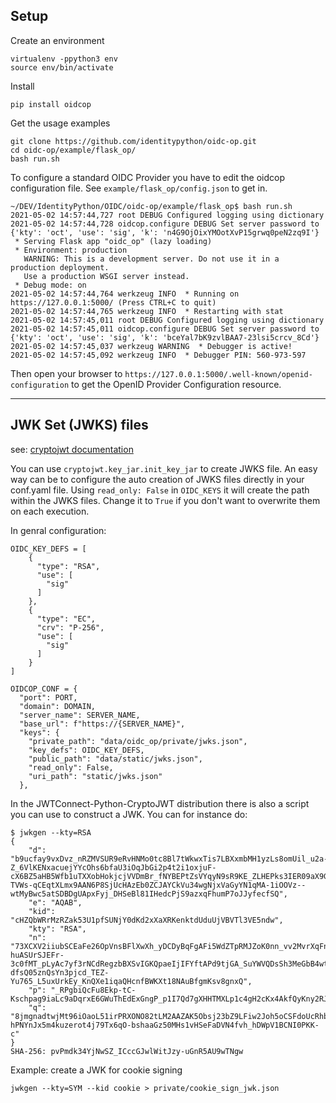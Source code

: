 Setup
-----

Create an environment

    virtualenv -ppython3 env
    source env/bin/activate

Install

    pip install oidcop

Get the usage examples

    git clone https://github.com/identitypython/oidc-op.git
    cd oidc-op/example/flask_op/
    bash run.sh


To configure a standard OIDC Provider you have to edit the oidcop configuration file.
See `example/flask_op/config.json` to get in.

    ~/DEV/IdentityPython/OIDC/oidc-op/example/flask_op$ bash run.sh
    2021-05-02 14:57:44,727 root DEBUG Configured logging using dictionary
    2021-05-02 14:57:44,728 oidcop.configure DEBUG Set server password to {'kty': 'oct', 'use': 'sig', 'k': 'n4G9OjOixYMOotXvP15grwq0peN2zq9I'}
     * Serving Flask app "oidc_op" (lazy loading)
     * Environment: production
       WARNING: This is a development server. Do not use it in a production deployment.
       Use a production WSGI server instead.
     * Debug mode: on
    2021-05-02 14:57:44,764 werkzeug INFO  * Running on https://127.0.0.1:5000/ (Press CTRL+C to quit)
    2021-05-02 14:57:44,765 werkzeug INFO  * Restarting with stat
    2021-05-02 14:57:45,011 root DEBUG Configured logging using dictionary
    2021-05-02 14:57:45,011 oidcop.configure DEBUG Set server password to {'kty': 'oct', 'use': 'sig', 'k': 'bceYal7bK9zvlBAA7-23lsi5crcv_8Cd'}
    2021-05-02 14:57:45,037 werkzeug WARNING  * Debugger is active!
    2021-05-02 14:57:45,092 werkzeug INFO  * Debugger PIN: 560-973-597


Then open your browser to `https://127.0.0.1:5000/.well-known/openid-configuration` to get the OpenID Provider Configuration resource.


--------------------
JWK Set (JWKS) files
--------------------
see: [cryptojwt documentation](https://cryptojwt.readthedocs.io/en/latest/keyhandling.html<https://cryptojwt.readthedocs.io/en/latest/keyhandling.html)


You can use `cryptojwt.key_jar.init_key_jar` to create JWKS file.
An easy way can be to configure the auto creation of JWKS files directly in your conf.yaml file.
Using `read_only: False` in `OIDC_KEYS` it will create the path within the JWKS files.
Change it to `True` if you don't want to overwrite them on each execution.

In genral configuration:

    OIDC_KEY_DEFS = [
        {
          "type": "RSA",
          "use": [
            "sig"
          ]
        },
        {
          "type": "EC",
          "crv": "P-256",
          "use": [
            "sig"
          ]
        }
    ]

    OIDCOP_CONF = {
      "port": PORT,
      "domain": DOMAIN,
      "server_name": SERVER_NAME,
      "base_url": f"https://{SERVER_NAME}",
      "keys": {
        "private_path": "data/oidc_op/private/jwks.json",
        "key_defs": OIDC_KEY_DEFS,
        "public_path": "data/static/jwks.json",
        "read_only": False,
        "uri_path": "static/jwks.json"
      },

In the JWTConnect-Python-CryptoJWT distribution there is also a script you can use to construct a JWK. You can for instance do:

    $ jwkgen --kty=RSA
    {
        "d": "b9ucfay9vxDvz_nRZMVSUR9eRvHNMo0tc8Bl7tWkwxTis7LBXxmbMH1yzLs8omUil_u2a-Z_6VlKENxacuejYYcOhs6bfaU3iOqJbGi2p4t2i1oxjuF-cX6BZ5aHB5Wfb1uTXXobHokjcjVVDmBr_fNYBEPtZsVYqyN9sR9KE_ZLHEPks3IER09aX9G3wiB_PgcxQDRAl72qucsBz9_W9KS-TVWs-qCEqtXLmx9AAN6P8SjUcHAzEb0ZCJAYCkVu34wgNjxVaGyYN1qMA-1iOOVz--wtMyBwc5atSDBDgUApxFyj_DHSeBl81IHedcPjS9azxqFhumP7oJJyfecfSQ",
        "e": "AQAB",
        "kid": "cHZQbWRrMzRZak53U1pfSUNjY0dKd2xXaXRKenktdUduUjVBVTl3VE5ndw",
        "kty": "RSA",
        "n": "73XCXV2iiubSCEaFe26OpVnsBFlXwXh_yDCDyBqFgAFi5WdZTpRMJZoK0nn_vv2MvrXqFnw6IfXkwdsRGlMsNldVy36003gKa584CNksxfenwJZcF-huASUrSJEFr-3c0fMT_pLyAc7yf3rNCdRegzbBXSvIGKQpaeIjIFYftAPd9tjGA_SuYWVQDsSh3MeGbB4wt0lArAyFZ4f5o7SSxSDRCUF3ng3CB_QKUAaDHHgXrcNG_gPpgqQZjsDJ0VwMXjFKxQmskbH-dfsQ05znQsYn3pjcd_TEZ-Yu765_L5uxUrkEy_KnQXe1iqaQHcnfBWKXt18NAuBfgmKsv8gnxQ",
        "p": "_RPgbiQcFu8Ekp-tC-Kschpag9iaLc9aDqrxE6GWuThEdExGngP_p1I7Qd7gXHHTMXLp1c4gH2cKx4AkfQyKny2RJGtV2onQButUU5r0gwnlqqycIA2Dc9JiH85PX2Z889TKJUlVETfYbezHbKhdsazjjsXCQ6p9JfkmgfBQOXM",
        "q": "8jmgnadtwjMt96iOaoL51irPRXONO82tLM2AAZAK5Obsj23bZ9LFiw2Joh5oCSFdoUcRhbbIhCIv2aT4T_XKnDGnddrkxpF5Xgu0-hPNYnJx5m4kuzerot4j79Tx6qO-bshaaGz50MHs1vHSeFaDVN4fvh_hDWpV1BCNI0PKK-c"
    }
    SHA-256: pvPmdk34YjNwSZ_ICccGJwlWitJzy-uGnR5AU9wTNgw

Example: create a JWK for cookie signing

    jwkgen --kty=SYM --kid cookie > private/cookie_sign_jwk.json

